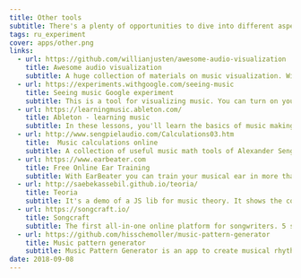 ```yaml
---
title: Other tools
subtitle: There's a plenty of opportunities to dive into different aspects of music theory and practice online
tags: ru_experiment
cover: apps/other.png
links:
  - url: https://github.com/willianjusten/awesome-audio-visualization
    title: Awesome audio visualization
    subtitle: A huge collection of materials on music visualization. With free webapps and downloads.
  - url: https://experiments.withgoogle.com/seeing-music
    title: Seeing music Google experiment
    subtitle: This is a tool for visualizing music. You can turn on your mic to sing or play sounds. You can also drop in your own audio or video file. Some modes – like Hilbert Scope and Spectrogram – show the subtle textures of sound. Others show the paths and shapes of different melodies.
  - url: https://learningmusic.ableton.com/
    title: Ableton - learning music
    subtitle: In these lessons, you'll learn the basics of music making. No prior experience or equipment is required; you'll do everything right here in your browser.
  - url: http://www.sengpielaudio.com/Calculations03.htm
    title:  Music calculations online
    subtitle: A collection of useful music math tools of Alexander Sengpiel
  - url: https://www.earbeater.com
    title: Free Online Ear Training
    subtitle: With EarBeater you can train your musical ear in more than 200 individual exercises covering intervals, chords and scales.
  - url: http://saebekassebil.github.io/teoria/
    title: Teoria
    subtitle: It's a demo of a JS lib for music theory. It shows the compound waveform of any given chord. Once it sould be ported to Chromatone.center
  - url: https://songcraft.io/
    title: Songcraft
    subtitle: The first all-in-one online platform for songwriters. 5 songs limited free plan.
  - url: https://github.com/hisschemoller/music-pattern-generator
    title: Music pattern generator
    subtitle: Music Pattern Generator is an app to create musical rhythms. It sends MIDI data, so it won’t make any sounds by itself. For that you need to connect it to MIDI soft- or hardware that can handle MIDI data to produce sound.
date: 2018-09-08
---
```


<other-list :tools="$frontmatter.links" />